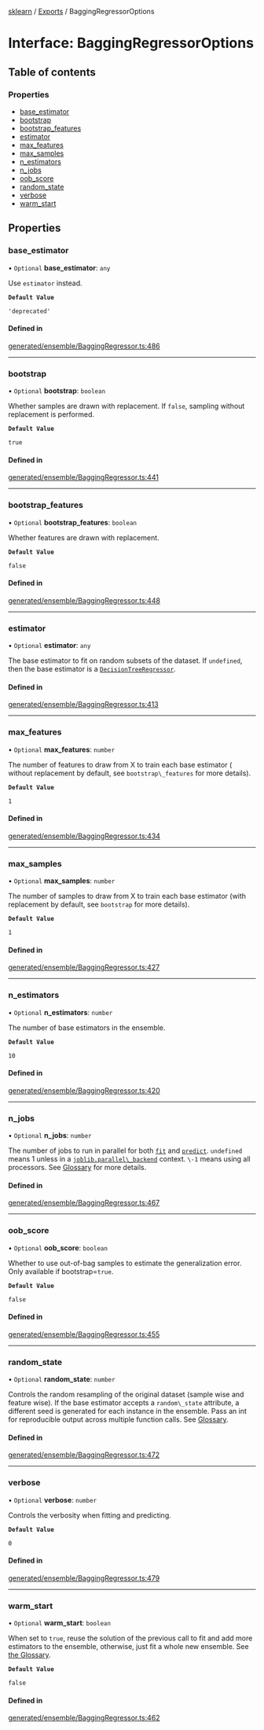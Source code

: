 [sklearn](../readme.md) / [Exports](../modules.md) / BaggingRegressorOptions

# Interface: BaggingRegressorOptions

## Table of contents

### Properties

- [base\_estimator](BaggingRegressorOptions.md#base_estimator)
- [bootstrap](BaggingRegressorOptions.md#bootstrap)
- [bootstrap\_features](BaggingRegressorOptions.md#bootstrap_features)
- [estimator](BaggingRegressorOptions.md#estimator)
- [max\_features](BaggingRegressorOptions.md#max_features)
- [max\_samples](BaggingRegressorOptions.md#max_samples)
- [n\_estimators](BaggingRegressorOptions.md#n_estimators)
- [n\_jobs](BaggingRegressorOptions.md#n_jobs)
- [oob\_score](BaggingRegressorOptions.md#oob_score)
- [random\_state](BaggingRegressorOptions.md#random_state)
- [verbose](BaggingRegressorOptions.md#verbose)
- [warm\_start](BaggingRegressorOptions.md#warm_start)

## Properties

### base\_estimator

• `Optional` **base\_estimator**: `any`

Use `estimator` instead.

**`Default Value`**

`'deprecated'`

#### Defined in

[generated/ensemble/BaggingRegressor.ts:486](https://github.com/transitive-bullshit/scikit-learn-ts/blob/367336a/packages/sklearn/src/generated/ensemble/BaggingRegressor.ts#L486)

___

### bootstrap

• `Optional` **bootstrap**: `boolean`

Whether samples are drawn with replacement. If `false`, sampling without replacement is performed.

**`Default Value`**

`true`

#### Defined in

[generated/ensemble/BaggingRegressor.ts:441](https://github.com/transitive-bullshit/scikit-learn-ts/blob/367336a/packages/sklearn/src/generated/ensemble/BaggingRegressor.ts#L441)

___

### bootstrap\_features

• `Optional` **bootstrap\_features**: `boolean`

Whether features are drawn with replacement.

**`Default Value`**

`false`

#### Defined in

[generated/ensemble/BaggingRegressor.ts:448](https://github.com/transitive-bullshit/scikit-learn-ts/blob/367336a/packages/sklearn/src/generated/ensemble/BaggingRegressor.ts#L448)

___

### estimator

• `Optional` **estimator**: `any`

The base estimator to fit on random subsets of the dataset. If `undefined`, then the base estimator is a [`DecisionTreeRegressor`](sklearn.tree.DecisionTreeRegressor.html#sklearn.tree.DecisionTreeRegressor "sklearn.tree.DecisionTreeRegressor").

#### Defined in

[generated/ensemble/BaggingRegressor.ts:413](https://github.com/transitive-bullshit/scikit-learn-ts/blob/367336a/packages/sklearn/src/generated/ensemble/BaggingRegressor.ts#L413)

___

### max\_features

• `Optional` **max\_features**: `number`

The number of features to draw from X to train each base estimator ( without replacement by default, see `bootstrap\_features` for more details).

**`Default Value`**

`1`

#### Defined in

[generated/ensemble/BaggingRegressor.ts:434](https://github.com/transitive-bullshit/scikit-learn-ts/blob/367336a/packages/sklearn/src/generated/ensemble/BaggingRegressor.ts#L434)

___

### max\_samples

• `Optional` **max\_samples**: `number`

The number of samples to draw from X to train each base estimator (with replacement by default, see `bootstrap` for more details).

**`Default Value`**

`1`

#### Defined in

[generated/ensemble/BaggingRegressor.ts:427](https://github.com/transitive-bullshit/scikit-learn-ts/blob/367336a/packages/sklearn/src/generated/ensemble/BaggingRegressor.ts#L427)

___

### n\_estimators

• `Optional` **n\_estimators**: `number`

The number of base estimators in the ensemble.

**`Default Value`**

`10`

#### Defined in

[generated/ensemble/BaggingRegressor.ts:420](https://github.com/transitive-bullshit/scikit-learn-ts/blob/367336a/packages/sklearn/src/generated/ensemble/BaggingRegressor.ts#L420)

___

### n\_jobs

• `Optional` **n\_jobs**: `number`

The number of jobs to run in parallel for both [`fit`](#sklearn.ensemble.BaggingRegressor.fit "sklearn.ensemble.BaggingRegressor.fit") and [`predict`](#sklearn.ensemble.BaggingRegressor.predict "sklearn.ensemble.BaggingRegressor.predict"). `undefined` means 1 unless in a [`joblib.parallel\_backend`](https://joblib.readthedocs.io/en/latest/parallel.html#joblib.parallel_backend "(in joblib v1.3.0.dev0)") context. `\-1` means using all processors. See [Glossary](../../glossary.html#term-n_jobs) for more details.

#### Defined in

[generated/ensemble/BaggingRegressor.ts:467](https://github.com/transitive-bullshit/scikit-learn-ts/blob/367336a/packages/sklearn/src/generated/ensemble/BaggingRegressor.ts#L467)

___

### oob\_score

• `Optional` **oob\_score**: `boolean`

Whether to use out-of-bag samples to estimate the generalization error. Only available if bootstrap=`true`.

**`Default Value`**

`false`

#### Defined in

[generated/ensemble/BaggingRegressor.ts:455](https://github.com/transitive-bullshit/scikit-learn-ts/blob/367336a/packages/sklearn/src/generated/ensemble/BaggingRegressor.ts#L455)

___

### random\_state

• `Optional` **random\_state**: `number`

Controls the random resampling of the original dataset (sample wise and feature wise). If the base estimator accepts a `random\_state` attribute, a different seed is generated for each instance in the ensemble. Pass an int for reproducible output across multiple function calls. See [Glossary](../../glossary.html#term-random_state).

#### Defined in

[generated/ensemble/BaggingRegressor.ts:472](https://github.com/transitive-bullshit/scikit-learn-ts/blob/367336a/packages/sklearn/src/generated/ensemble/BaggingRegressor.ts#L472)

___

### verbose

• `Optional` **verbose**: `number`

Controls the verbosity when fitting and predicting.

**`Default Value`**

`0`

#### Defined in

[generated/ensemble/BaggingRegressor.ts:479](https://github.com/transitive-bullshit/scikit-learn-ts/blob/367336a/packages/sklearn/src/generated/ensemble/BaggingRegressor.ts#L479)

___

### warm\_start

• `Optional` **warm\_start**: `boolean`

When set to `true`, reuse the solution of the previous call to fit and add more estimators to the ensemble, otherwise, just fit a whole new ensemble. See [the Glossary](../../glossary.html#term-warm_start).

**`Default Value`**

`false`

#### Defined in

[generated/ensemble/BaggingRegressor.ts:462](https://github.com/transitive-bullshit/scikit-learn-ts/blob/367336a/packages/sklearn/src/generated/ensemble/BaggingRegressor.ts#L462)
